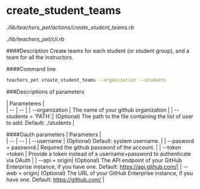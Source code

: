 # create_student_teams

*./lib/teachers_pet/actions/create_student_teams.rb*

*./lib/teachers_pet/cli.rb*

####Description
Create teams for each student (or student group), and a team for all the instructors.

####Command line
```bash
teachers_pet create_student_teams --organization --students 
```

###Descriptions of parameters

| Parameteres |  
| -- | -- |
| --organization   | The name of your github organization |
| --students = 'PATH'.| (Optional) The path to the file containing the list of user to add. Default: ./students |



####Oauth parameters
| Parameters |  
| -- | -- |
| --username | (Optional) Default: system username. |
| --pasword = password.| Required the github password of the account. |
| --token =token | Provide a token instead of a username+password to authenticate via OAuth |
| --api = origin| (Optional) The API endpoint of your GitHub Enterprise instance, if you have one. Default: https://api.github.com/|
| --web = origin| (Optional) The URL of your GitHub Enterprise instance, if you have one. Default: https://github.com/ |



